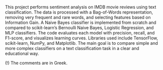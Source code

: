 This project performs sentiment analysis on IMDB movie reviews using text classification. The data is processed with a Bag-of-Words representation, removing very frequent and rare words, and selecting features based on Information Gain. 
A Naive Bayes classifier is implemented from scratch and compared to scikit-learn’s Bernoulli Naive Bayes, Logistic Regression, and MLP classifiers. The code evaluates each model with precision, recall, and F1-score, and visualizes learning curves.
Libraries used include TensorFlow, scikit-learn, NumPy, and Matplotlib. The main goal is to compare simple and more complex classifiers on a text classification task in a clear and educational way.

(!) The comments are in Greek.
